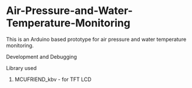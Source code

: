 # Air-Pressure-and-Water-Temperature-Monitoring
This is an Arduino based prototype for air pressure and water temperature monitoring.

Development and Debugging

Library used
1. MCUFRIEND_kbv - for TFT LCD
